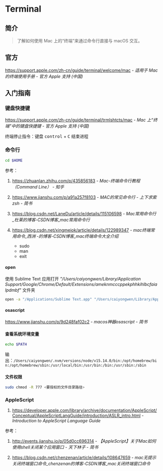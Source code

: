 # Terminal

## 简介

> 了解如何使用 Mac 上的“终端”来通过命令行直接与 macOS 交互。

## 官方

https://support.apple.com/zh-cn/guide/terminal/welcome/mac - *适用于 Mac 的终端使用手册 - 官方 Apple 支持 (中国)*

## 入门指南

### 键盘快捷键

https://support.apple.com/zh-cn/guide/terminal/trmlshtcts/mac - *Mac 上“终端”中的键盘快捷键 - 官方 Apple 支持 (中国)*

终端停止指令：键盘 <kbd>control</kbd> + <kbd>C</kbd> 结束进程

### 命令行

``` bash
cd $HOME
```

参考：

1. https://zhuanlan.zhihu.com/p/435856183 - *Mac-终端命令行教程（Command Line） - 知乎*

2. https://www.jianshu.com/p/a91a257f8103 - *MAC的常见命令行 - 上下求索zsh - 简书*

3. https://blog.csdn.net/LaneDu/article/details/115106598 - *Mac常用命令行_杜莱的博客-CSDN博客_mac常用命令行*

4. https://blog.csdn.net/xingmeiok/article/details/122989347 - *mac终端常用命令_西洲 -的博客-CSDN博客_mac终端命令大全介绍*

    - sudo
    - man
    - exit

#### open

使用 Sublime Text 应用打开 *"/Users/caiyongwen/Library/Application Support/Google/Chrome/Default/Extensions/ameknmcccppekphhkihlbcfaialpdmbf"* 文件夹

```bash
open -a "/Applications/Sublime Text.app" "/Users/caiyongwen/Library/Application Support/Google/Chrome/Default/Extensions/ameknmcccppekphhkihlbcfaialpdmbf"
```

#### osascript

https://www.jianshu.com/p/9d248faf02c2 - *macos神器osascript - 简书*

#### 查看系统环境变量

```bash
echo $PATH
```

输出：`/Users/caiyongwen/.nvm/versions/node/v15.14.0/bin:/opt/homebrew/bin:/opt/homebrew/sbin:/usr/local/bin:/usr/bin:/bin:/usr/sbin:/sbin`

#### 文件权限

```bash
sudo chmod -R 777 <要授权的文件目录路径>
```

### AppleScript

1. https://developer.apple.com/library/archive/documentation/AppleScript/Conceptual/AppleScriptLangGuide/introduction/ASLR_intro.html - *Introduction to AppleScript Language Guide*

参考：

1. http://events.jianshu.io/p/05d0cc696314 - *【AppleScript】关于Mac如何使用shell关闭某个应用窗口 - 天下林子 - 简书*

2. https://blog.csdn.net/chenzenan/article/details/108647659 - *mac无提示关闭终端窗口命令_chenzenan的博客-CSDN博客_mac关闭终端窗口命令*
